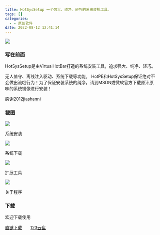 ```yaml
---
title: HotSysSetup 一个强大、纯净、轻巧的系统装机工具。
tags: []
categories:
  - - 原创软件
date: 2022-08-12 12:41:14
---
```


![](https://tx2.a.yximgs.com/udata/music/music_c53b795bc5b84b75aeeb44347766f2270.jpg)

### **写在前面**

HotSysSetup是由VirtualHotBar打造的系统安装工具，追求强大、纯净、轻巧。

无人值守、离线注入驱动、系统下载等功能。 HotPE和HotSysSetup保证绝对不会做出流氓行为！为了保证安装系统的纯净，请到MSDN或微软官方下载原汁原味的系统镜像进行安装！

感谢[2012jiashanni](http://bbs.c3.wuyou.net/home.php?mod=space&uid=440095)
<!-- more -->
### 截图

![](https://pic.rmb.bdstatic.com/bjh/5e8a1c985598d0bb5a300421e04fba15.jpeg)

系统安装

![](https://pic.rmb.bdstatic.com/bjh/4177ee7e1ddfedbd79ecf5f214962a6a.jpeg)

系统下载

![](https://pic.rmb.bdstatic.com/bjh/1c27c34b54aaa6674c2c63a6267339aa.jpeg)

扩展工具

![](https://pic.rmb.bdstatic.com/bjh/c0483718264a17ac06203116b968d6f8.jpeg)

关于程序

### 下载

欢迎下载使用

[直链下载](https://pan.mouyjy.com/api/v3/file/source/5561/HotSysSetup_Beta08.exe?sign=_iyTYujmMKEm-VQm3T2skl2ekUs8ug8AdQqX8z2EZfg%3D%3A0)       [123云盘](https://www.123pan.com/s/KuQrVv-YRni)